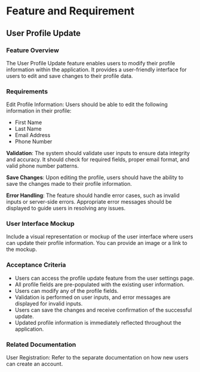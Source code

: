 # Feature and Requirement
## User Profile Update
### Feature Overview  
The User Profile Update feature enables users to modify their profile information within the application. It provides a user-friendly interface for users to edit and save changes to their profile data.

### Requirements  
Edit Profile Information: Users should be able to edit the following information in their profile:

- First Name  
- Last Name  
- Email Address  
- Phone Number  

**Validation**: The system should validate user inputs to ensure data integrity and accuracy. It should check for required fields, proper email format, and valid phone number patterns.

**Save Changes**: Upon editing the profile, users should have the ability to save the changes made to their profile information.

**Error Handling**: The feature should handle error cases, such as invalid inputs or server-side errors. Appropriate error messages should be displayed to guide users in resolving any issues.

### User Interface Mockup
Include a visual representation or mockup of the user interface where users can update their profile information. You can provide an image or a link to the mockup.

### Acceptance Criteria  
- Users can access the profile update feature from the user settings page.
- All profile fields are pre-populated with the existing user information.
- Users can modify any of the profile fields.
- Validation is performed on user inputs, and error messages are displayed for invalid inputs.
- Users can save the changes and receive confirmation of the successful update.
- Updated profile information is immediately reflected throughout the application.

### Related Documentation  
User Registration: Refer to the separate documentation on how new users can create an account.
